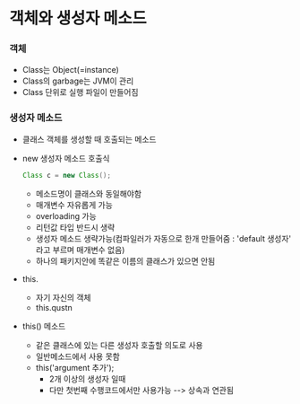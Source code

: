 # 객체와 생성자 메소드

### 객체

* Class는 Object(=instance)
* Class의 garbage는 JVM이 관리
* Class 단위로 실행 파일이 만들어짐



### 생성자 메소드

* 클래스 객체를 생성할 때 호출되는 메소드

* new 생성자 메소드 호출식

  ```java
  Class c = new Class();
  ```

  * 메소드명이 클래스와 동일해야함
  * 매개변수 자유롭게 가능
  * overloading 가능
  * 리턴값 타입 반드시 생략
  * 생성자 메소드 생략가능(컴파일러가 자동으로 한개 만들어줌 : 'default 생성자' 라고 부르며 매개변수 없음)
  * 하나의 패키지안에 똑같은 이름의 클래스가 있으면 안됨

* this.

  * 자기 자신의 객체
  * this.qustn

* this() 메소드

  * 같은 클래스에 있는 다른 생성자 호출할 의도로 사용
  * 일반메소드에서 사용 못함
  * this('argument 추가'); 
    * 2개 이상의 생성자 일때
    * 다만 첫번째 수행코드에서만 사용가능 --> 상속과 연관됨